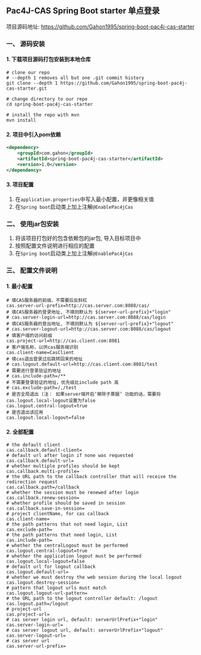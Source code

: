 ## Pac4J-CAS Spring Boot starter 单点登录

项目源码地址: https://github.com/Gahon1995/spring-boot-pac4j-cas-starter

### 一、 源码安装

#### 1. 下载项目源码打包安装到本地仓库
```shell script
# clone our repo
# --depth 1 removes all but one .git commit history
git clone --depth 1 https://github.com/Gahon1995/spring-boot-pac4j-cas-starter.git

# change directory to our repo
cd spring-boot-pac4j-cas-starter

# install the repo with mvn
mvn install
```

#### 2. 项目中引入pom依赖
```xml
<dependency>
    <groupId>com.gahon</groupId>
    <artifactId>spring-boot-pac4j-cas-starter</artifactId>
    <version>1.0</version>
</dependency>
```
#### 3. 项目配置
1. 在`application.properties`中写入最小配置，并更像相关值
2. 在`Spring boot`启动类上加上注解`@EnablePac4jCas`


### 二、 使用jar包安装
1. 将该项目打包好的包含依赖包的jar包, 导入目标项目中
2. 按照配置文件说明进行相应的配置
3. 在`Spring boot`启动类上加上注解`@EnablePac4jCas`

### 三、 配置文件说明
#### 1. 最小配置
```properties
# 填CAS服务器的前缀，不需要后反斜杠
cas.server-url-prefix=http://cas.server.com:8088/cas/
# 填CAS服务器的登录地址, 不填则默认为 ${server-url-prefix}+"login"
# cas.server-login-url=http://cas.server.com:8088/cas/login
# 填CAS服务器的登出地址, 不填则默认为 ${server-url-prefix}+"logout"
# cas.server-logout-url=http://cas.server.com:8088/cas/logout
# 填客户端的访问前缀
cas.project-url=http://cas.client.com:8081
# 客户端名称，以供cas服务端识别
cas.client-name=CasClient
# 填cas退出登录过后跳转回来的地址
# cas.logout.default-url=http://cas.client.com:8081/test
# 需要进行登录验证的地址
# cas.include-path=/**
# 不需要登录验证的地址，优先级比include path 高
# cas.exclude-path=/,/test
# 是否全局退出 (注： 如果server端开启‘移除子票据’ 功能的话，需要将cas.logout.local-logout设置为false 
cas.logout.central-logout=true
# 是否退出该应用
cas.logout.local-logout=false
```

#### 2. 全部配置
```properties
# the default client
cas.callback.default-client=
# default url after login if none was requested
cas.callback.default-url=
# whether multiple profiles should be kept
cas.callback.multi-profile=
# the URL path to the callback controller that will receive the redirection request
cas.callback.path=/callback
# whether the session must be renewed after login
cas.callback.renew-session=
# whether profile should be saved in session
cas.callback.save-in-session=
# project clientName, for cas callback
cas.client-name=
# the path patterns that not need login, List
cas.exclude-path=
# the path patterns that need login, List
cas.include-path=
# whether the centralLogout must be performed
cas.logout.central-logout=true
# whether the application logout must be performed
cas.logout.local-logout=false
# default url for logout callback
cas.logout.default-url=
# whether we must destroy the web session during the local logout
cas.logout.destroy-session=
# pattern that logout urls must match
cas.logout.logout-url-pattern=
# the URL path to the logout controller default: /logout
cas.logout.path=/logout
# project-url
cas.project-url=
# cas server login url, default: serverUrlPrefix+"login"
cas.server-login-url=
# cas server logout url, default: serverUrlPrefix+"logout"
cas.server-logout-url=
# cas server url
cas.server-url-prefix=
```